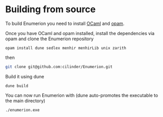 # Building from source

To build Enumerion you need to install [OCaml](https://ocaml.org/install) and [opam](https://opam.ocaml.org/doc/Install.html).

Once you have OCaml and opam installed, install the dependencies via opam and clone the Enumerion repository
```
opam install dune sedlex menhir menhirLib unix zarith
```

then

``` bash
git clone git@github.com:cilinder/Enumerion.git
```

Build it using dune

```
dune build
```

You can now run Enumerion with (dune auto-promotes the executable to the main directory)

```
./enumerion.exe
```
